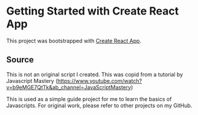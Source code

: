 # Getting Started with Create React App

This project was bootstrapped with [Create React App](https://github.com/facebook/create-react-app).

## Source
This is not an original script I created. This was copid from a tutorial by Javascript Mastery (https://www.youtube.com/watch?v=b9eMGE7QtTk&ab_channel=JavaScriptMastery)

This is used as a simple guide project for me to learn the basics of Javascripts. For original work, please refer to other projects on my GitHub. 